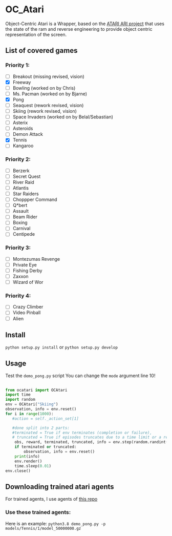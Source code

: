 # OC_Atari

Object-Centric Atari is a Wrapper, based on the [ATARI ARI project](https://github.com/mila-iqia/atari-representation-learning) that uses the state of the ram and reverse engineering to provide object centric representation of the screen.


## List of covered games

### Priority 1:
- [ ]  Breakout (missing revised, vision)
- [x]  Freeway
- [ ]  Bowling (worked on by Chris)
- [ ]  Ms.  Pacman (worked on by Bjarne)
- [x]  Pong
- [ ]  Seaquest (rework revised, vision)
- [ ]  Skiing (rework revised, vision)
- [ ]  Space Invaders (worked on by Belal/Sebastian)
- [ ]  Asterix
- [ ]  Asteroids
- [ ]  Demon Attack
- [x]  Tennis
- [ ]  Kangaroo

### Priority 2:
- [ ]  Berzerk
- [ ]  Secret Quest
- [ ]  River Raid
- [ ]  Atlantis
- [ ]  Star Raiders
- [ ]  Choppper Command
- [ ]  Q*bert
- [ ]  Assault
- [ ]  Beam Rider
- [ ]  Boxing
- [ ]  Carnival
- [ ]  Centipede

### Priority 3:
- [ ]  Montezumas Revenge
- [ ]  Private Eye
- [ ]  Fishing Derby
- [ ]  Zaxxon
- [ ]  Wizard of Wor

### Priority 4:
- [ ]  Crazy Climber
- [ ]  Video Pinball
- [ ]  Alien

## Install
`python setup.py install` or `python setup.py develop`


## Usage
Test the `demo_pong.py` script
You can change the `mode` argument line 10!


##
```py
from ocatari import OCAtari
import time
import random
env = OCAtari("Skiing")
observation, info = env.reset()
for i in range(1000):
   #action = self._action_set[1]

   #done split into 2 parts:
   #terminated = True if env terminates (completion or failure),
   # truncated = True if episodes truncates due to a time limit or a reason that is not defined of the task
    obs, reward, terminated, truncated, info = env.step(random.randint(0, 2))
    if terminated or truncated:
        observation, info = env.reset()
    print(info)
    env.render()
    time.sleep(0.01)
env.close()
```

## Downloading trained atari agents
For trained agents, I use agents of [this repo](https://github.com/floringogianu/atari-agents)

### Use these trained agents:
Here is an example:
`python3.8 demo_pong.py -p models/Tennis/1/model_50000000.gz`
